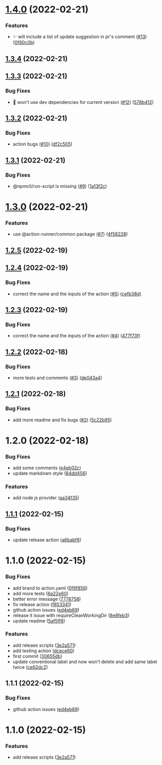 # [1.4.0](https://github.com/action-runner/dependencies-outdater/compare/1.3.4...1.4.0) (2022-02-21)


### Features

* :sparkles: will include a list of update suggestion in pr's comment ([#13](https://github.com/action-runner/dependencies-outdater/issues/13)) ([0f60c0b](https://github.com/action-runner/dependencies-outdater/commit/0f60c0bce8118e7b9b20e8931e2a1fbbf5204f17))

## [1.3.4](https://github.com/action-runner/dependencies-outdater/compare/1.3.3...1.3.4) (2022-02-21)

## [1.3.3](https://github.com/action-runner/dependencies-outdater/compare/1.3.2...1.3.3) (2022-02-21)


### Bug Fixes

* :bug: won't use dev dependencies for current version ([#12](https://github.com/action-runner/dependencies-outdater/issues/12)) ([578b412](https://github.com/action-runner/dependencies-outdater/commit/578b41213f83d49c48ccfdb5fb12b004e558a6f0))

## [1.3.2](https://github.com/action-runner/dependencies-outdater/compare/1.3.1...1.3.2) (2022-02-21)


### Bug Fixes

* action bugs ([#10](https://github.com/action-runner/dependencies-outdater/issues/10)) ([df2c505](https://github.com/action-runner/dependencies-outdater/commit/df2c5055aa52f2aebb646644d78e287efd2f50a4))

## [1.3.1](https://github.com/action-runner/dependencies-outdater/compare/1.3.0...1.3.1) (2022-02-21)


### Bug Fixes

* @npmcli/run-script is missing ([#9](https://github.com/action-runner/dependencies-outdater/issues/9)) ([1a13f2c](https://github.com/action-runner/dependencies-outdater/commit/1a13f2c7ee48b1080bf4ce54f5bff0aae3ed2e42))

# [1.3.0](https://github.com/action-runner/dependencies-outdater/compare/1.2.5...1.3.0) (2022-02-21)


### Features

* use @action-runner/common package ([#7](https://github.com/action-runner/dependencies-outdater/issues/7)) ([4f58228](https://github.com/action-runner/dependencies-outdater/commit/4f5822854ed59ad38b5ad9189b103ef47d949f4c))

## [1.2.5](https://github.com/action-runner/dependencies-outdater/compare/1.2.4...1.2.5) (2022-02-19)

## [1.2.4](https://github.com/action-runner/dependencies-outdater/compare/1.2.3...1.2.4) (2022-02-19)


### Bug Fixes

* correct the name and the inputs of the action ([#5](https://github.com/action-runner/dependencies-outdater/issues/5)) ([cefb38d](https://github.com/action-runner/dependencies-outdater/commit/cefb38df414ba89c340218930a8fbad022cd2dae))

## [1.2.3](https://github.com/action-runner/dependencies-outdater/compare/1.2.2...1.2.3) (2022-02-19)


### Bug Fixes

* correct the name and the inputs of the action ([#4](https://github.com/action-runner/dependencies-outdater/issues/4)) ([477f73f](https://github.com/action-runner/dependencies-outdater/commit/477f73f27ea44bedf4e186a0c699905137aa1407))

## [1.2.2](https://github.com/action-runner/dependencies-outdater/compare/1.2.1...1.2.2) (2022-02-18)


### Bug Fixes

* more tests and comments ([#3](https://github.com/action-runner/dependencies-outdater/issues/3)) ([de043a4](https://github.com/action-runner/dependencies-outdater/commit/de043a47d73f5f794c761b69e91e4dbaeb6e0d8d))

## [1.2.1](https://github.com/action-runner/dependencies-outdater/compare/1.2.0...1.2.1) (2022-02-18)


### Bug Fixes

* add more readme and fix bugs ([#2](https://github.com/action-runner/dependencies-outdater/issues/2)) ([5c22b95](https://github.com/action-runner/dependencies-outdater/commit/5c22b9592d952a29f252288d7c1743d61773a770))

# 1.2.0 (2022-02-18)


### Bug Fixes

* add some comments ([e4eb02c](https://github.com/action-runner/dependencies-outdater/commit/e4eb02c53a132da2a92dc44289c52f813160d988))
* update markdown style ([84dd456](https://github.com/action-runner/dependencies-outdater/commit/84dd4569eeb9f54ce0d3e90b4d157187ba081560))


### Features

* add node js provider ([aa34f35](https://github.com/action-runner/dependencies-outdater/commit/aa34f3575ef2c77046c7f4b85b2581a0f2993252))

## [1.1.1](https://github.com/action-runner/conventional-labeler/compare/1.1.0...1.1.1) (2022-02-15)


### Bug Fixes

* update release action ([a6babf6](https://github.com/action-runner/conventional-labeler/commit/a6babf6b2c3ad51d27fc286d4717e84633f20ff9))

# 1.1.0 (2022-02-15)


### Bug Fixes

* add brand to action.yaml ([0f6f856](https://github.com/action-runner/conventional-labeler/commit/0f6f8561dd4c29ac76b9e07916cdaa2f29718790))
* add more tests ([6a22e60](https://github.com/action-runner/conventional-labeler/commit/6a22e602df0ac4bec923a8efc850ba8daa04e2c9))
* better error message ([7778758](https://github.com/action-runner/conventional-labeler/commit/7778758e049474ccdafa22fee5db390e521bfc73))
* fix release action ([f853341](https://github.com/action-runner/conventional-labeler/commit/f853341d5e2e7c6ae61c80c8e3f5cce37e6fc771))
* github action issues ([ed4eb69](https://github.com/action-runner/conventional-labeler/commit/ed4eb690ae3f9a15c53e539200c0f34851657b81))
* release it issue with requireCleanWorkingDir ([8e8feb3](https://github.com/action-runner/conventional-labeler/commit/8e8feb3bc586f2d1b49ca3eb4ad145ec91227d0f))
* update readme ([5af5ff8](https://github.com/action-runner/conventional-labeler/commit/5af5ff866e0db9cf9381dde30748f2e370fa13ae))


### Features

* add release scripts ([3e2a571](https://github.com/action-runner/conventional-labeler/commit/3e2a57120137c7b1dc92d277c6957193e839a487))
* add testing action ([dcece60](https://github.com/action-runner/conventional-labeler/commit/dcece6072c5b444b41ab236b188c63c308552bcc))
* first commit ([30655db](https://github.com/action-runner/conventional-labeler/commit/30655db8567c82126e339653cede597846d495ed))
* update conventional label and now won't delete and add same label twice ([ce62dc2](https://github.com/action-runner/conventional-labeler/commit/ce62dc2fce2bf212c02c8cf6c598740f1d64b911))

## 1.1.1 (2022-02-15)


### Bug Fixes

* github action issues ([ed4eb69](https://github.com/action-runner/conventional-labeler/commit/ed4eb690ae3f9a15c53e539200c0f34851657b81))

# 1.1.0 (2022-02-15)


### Features

* add release scripts ([3e2a571](https://github.com/action-runner/conventional-labeler/commit/3e2a57120137c7b1dc92d277c6957193e839a487))

